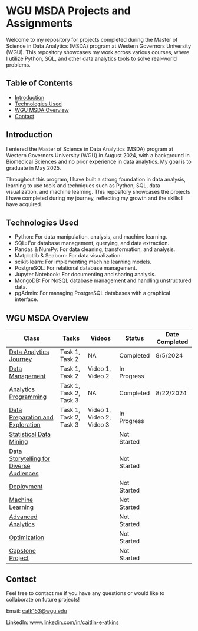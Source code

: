 # WGU MSDA Projects and Assignments

Welcome to my repository for projects completed during the Master of Science in Data Analytics (MSDA) program at Western Governors University (WGU). This repository showcases my work across various courses, where I utilize Python, SQL, and other data analytics tools to solve real-world problems.

## Table of Contents

- [Introduction](#introduction)
- [Technologies Used](#technologies-used)
- [WGU MSDA Overview](#wgu-msda-overview)
- [Contact](#contact)

## Introduction

I entered the Master of Science in Data Analytics (MSDA) program at Western Governors University (WGU) in August 2024, with a background in Biomedical Sciences and no prior experience in data analytics. My goal is to graduate in May 2025. 

Throughout this program, I have built a strong foundation in data analysis, learning to use tools and techniques such as Python, SQL, data visualization, and machine learning. This repository showcases the projects I have completed during my journey, reflecting my growth and the skills I have acquired.

## Technologies Used

- Python: For data manipulation, analysis, and machine learning.
- SQL: For database management, querying, and data extraction.
- Pandas & NumPy: For data cleaning, transformation, and analysis.
- Matplotlib & Seaborn: For data visualization.
- scikit-learn: For implementing machine learning models.
- PostgreSQL: For relational database management.
- Jupyter Notebook: For documenting and sharing analysis.
- MongoDB: For NoSQL database management and handling unstructured data.
- pgAdmin: For managing PostgreSQL databases with a graphical interface.


## WGU MSDA Overview

| Class                                           | Tasks                     | Videos                    | Status      | Date Completed |
|-------------------------------------------------|---------------------------|---------------------------|-------------|----------------|
| [Data Analytics Journey](Data%20Analytics%20Journey/README.md)                          | Task 1, Task 2    | NA                        | Completed   | 8/5/2024       |
| [Data Management](Data%20Management/README.md)                                 | Task 1, Task 2            | Video 1, Video 2          | In Progress |                |
| [Analytics Programming](Analytics%20Programming/README.md)                           | Task 1, Task 2, Task 3    | NA                        | Completed   | 8/22/2024      |
| [Data Preparation and Exploration](Data%20Preparation%20and%20Exploration/README.md)                | Task 1, Task 2, Task 3    | Video 1, Video 2, Video 3 | In Progress |                |
| [Statistical Data Mining](Statistical%20Data%20Mining/README.md)                         |                           |                           | Not Started |                |
| [Data Storytelling for Diverse Audiences](Data%20Storytelling%20for%20Diverse%20Audiences/README.md)         |                           |                           | Not Started |                |
| [Deployment](Deployment/README.md)                                      |                           |                           | Not Started |                |
| [Machine Learning](Machine%20Learning/README.md)                              |                           |                           | Not Started |                |
| [Advanced Analytics](Advanced%20Analytics/README.md)                              |                           |                           | Not Started |                |
| [Optimization](Optimization/README.md)                                    |                           |                           | Not Started |                |  
| [Capstone Project](Capstone%20Project/README.md)                                |                           |                           | Not Started |                |


## Contact 

Feel free to contact me if you have any questions or would like to collaborate on future projects! 

Email: catk153@wgu.edu

LinkedIn: www.linkedin.com/in/caitlin-e-atkins
